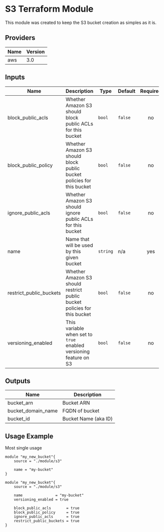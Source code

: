 # S3 Terraform Module

This module was created to keep the S3 bucket creation as simples as it is.

## Providers

| Name | Version |
|------|---------|
| aws | 3.0 |

## Inputs

| Name | Description | Type | Default | Required |
|------|-------------|------|---------|:-----:|
| block\_public\_acls | Whether Amazon S3 should block public ACLs for this bucket | `bool` | `false` | no |
| block\_public\_policy | Whether Amazon S3 should block public bucket policies for this bucket | `bool` | `false` | no |
| ignore\_public\_acls | Whether Amazon S3 should ignore public ACLs for this bucket | `bool` | `false` | no |
| name | Name that will be used by this given bucket | `string` | n/a | yes |
| restrict\_public\_buckets | Whether Amazon S3 should restrict public bucket policies for this bucket | `bool` | `false` | no |
| versioning\_enabled | This variable when set to `true` enabled versioning feature on S3 | `bool` | `false` | no |

## Outputs

| Name | Description |
|------|-------------|
| bucket\_arn | Bucket ARN |
| bucket\_domain\_name | FQDN of bucket |
| bucket\_id | Bucket Name (aka ID) |




## Usage Example

Most single usage 
```
module "my_new_bucket"{
    source = "./module/s3"

    name = "my-bucket"
}
```

```
module "my_new_bucket"{
    source = "./module/s3"

    name               = "my-bucket"
    versioning_enabled = true

    block_public_acls       = true
    block_public_policy     = true
    ignore_public_acls      = true
    restrict_public_buckets = true
}
```
